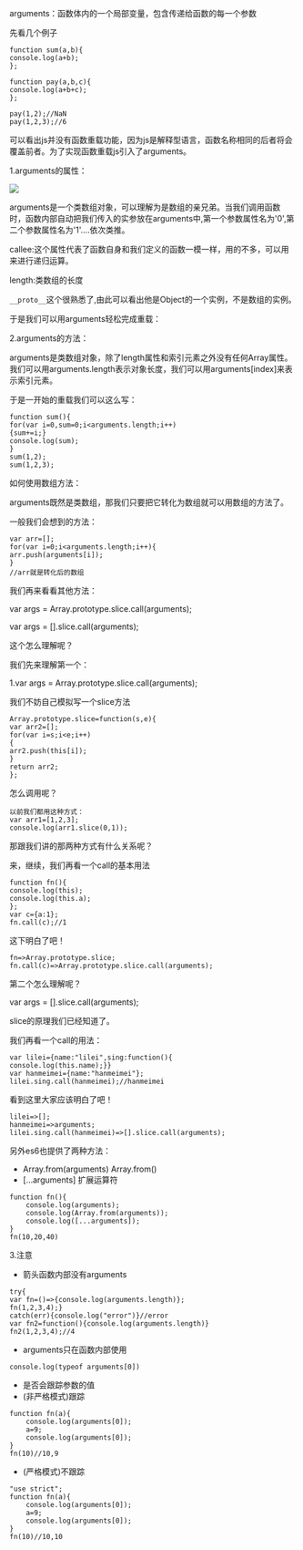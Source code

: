 arguments：函数体内的一个局部变量，包含传递给函数的每一个参数

先看几个例子

```
function sum(a,b){
console.log(a+b);
};

function pay(a,b,c){
console.log(a+b+c);
};

pay(1,2);//NaN
pay(1,2,3);//6

```

可以看出js并没有函数重载功能，因为js是解释型语言，函数名称相同的后者将会覆盖前者。为了实现函数重载js引入了arguments。


1.arguments的属性：

![](img/arguments.jpg)

arguments是一个类数组对象，可以理解为是数组的亲兄弟。当我们调用函数时，函数内部自动把我们传入的实参放在arguments中,第一个参数属性名为'0',第二个参数属性名为'1'....依次类推。

callee:这个属性代表了函数自身和我们定义的函数一模一样，用的不多，可以用来进行递归运算。

length:类数组的长度

`__proto__`这个很熟悉了,由此可以看出他是Object的一个实例，不是数组的实例。

于是我们可以用arguments轻松完成重载：


2.arguments的方法：

arguments是类数组对象，除了length属性和索引元素之外没有任何Array属性。
我们可以用arguments.length表示对象长度，我们可以用arguments[index]来表示索引元素。

于是一开始的重载我们可以这么写：

```
function sum(){
for(var i=0,sum=0;i<arguments.length;i++)
{sum+=i;}
console.log(sum);
}
sum(1,2);
sum(1,2,3);
```

如何使用数组方法：

arguments既然是类数组，那我们只要把它转化为数组就可以用数组的方法了。

一般我们会想到的方法：

```
var arr=[];
for(var i=0;i<arguments.length;i++){
arr.push(arguments[i]);
}
//arr就是转化后的数组
```

我们再来看看其他方法：

var args = Array.prototype.slice.call(arguments);

var args = [].slice.call(arguments);

这个怎么理解呢？

我们先来理解第一个：

1.var args = Array.prototype.slice.call(arguments);

我们不妨自己模拟写一个slice方法

```
Array.prototype.slice=function(s,e){
var arr2=[];
for(var i=s;i<e;i++)
{
arr2.push(this[i]);
}
return arr2;
};

```

怎么调用呢？

```
以前我们都用这种方式：
var arr1=[1,2,3];
console.log(arr1.slice(0,1));

```

那跟我们讲的那两种方式有什么关系呢？

来，继续，我们再看一个call的基本用法

```
function fn(){
console.log(this);
console.log(this.a);
};
var c={a:1};
fn.call(c);//1
```

这下明白了吧！

```
fn=>Array.prototype.slice;
fn.call(c)=>Array.prototype.slice.call(arguments);
```

第二个怎么理解呢？

var args = [].slice.call(arguments);

slice的原理我们已经知道了。

我们再看一个call的用法：

```
var lilei={name:"lilei",sing:function(){
console.log(this.name);}}
var hanmeimei={name:"hanmeimei"};
lilei.sing.call(hanmeimei);//hanmeimei
```

看到这里大家应该明白了吧！

```
lilei=>[];
hanmeimei=>arguments;
lilei.sing.call(hanmeimei)=>[].slice.call(arguments);
```
另外es6也提供了两种方法：
*	Array.from(arguments) Array.from()
*	[...arguments] 扩展运算符

```
function fn(){
    console.log(arguments);
    console.log(Array.from(arguments));
    console.log([...arguments]);
}
fn(10,20,40)
```


3.注意

*	箭头函数内部没有arguments
```
try{
var fn=()=>{console.log(arguments.length)};
fn(1,2,3,4);}
catch(err){console.log("error")}//error
var fn2=function(){console.log(arguments.length)}
fn2(1,2,3,4);//4
```

*	arguments只在函数内部使用
```
console.log(typeof arguments[0])
```

*	是否会跟踪参数的值
*	(非严格模式)跟踪
```
function fn(a){
    console.log(arguments[0]);
    a=9;
    console.log(arguments[0]);
}
fn(10)//10,9
```
*	(严格模式)不跟踪
```
"use strict";
function fn(a){
    console.log(arguments[0]);
    a=9;
    console.log(arguments[0]);
}
fn(10)//10,10
```